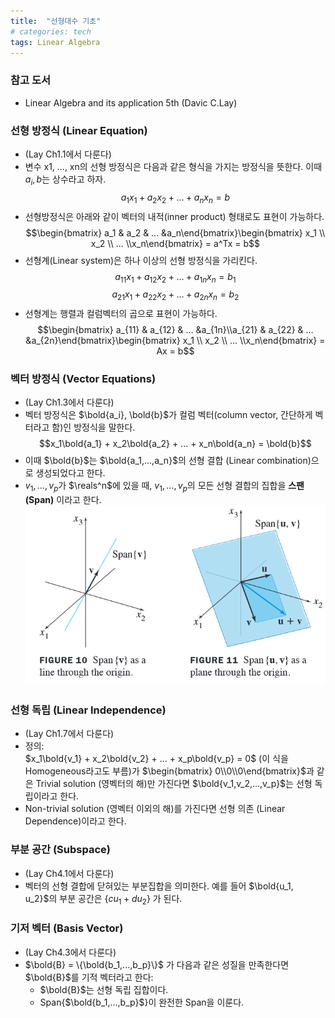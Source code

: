 ```yaml
---
title:  "선형대수 기초"
# categories: tech
tags: Linear Algebra
---
```


### 참고 도서
- Linear Algebra and its application 5th (Davic C.Lay)

### 선형 방정식 (Linear Equation)
- (Lay Ch1.1에서 다룬다)
- 변수 x1, ..., xn의 선형 방정식은 다음과 같은 형식을 가지는 방정식을 뜻한다. 이때 $a_i,b$는 상수라고 하자.
$$a_1x_1 + a_2x_2 + ... + a_nx_n = b$$
- 선형방정식은 아래와 같이 벡터의 내적(inner product) 형태로도 표현이 가능하다.
$$\begin{bmatrix} a_1 & a_2 & ... &a_n\end{bmatrix}\begin{bmatrix} x_1 \\ x_2 \\ ... \\x_n\end{bmatrix} = a^Tx = b$$
- 선형계(Linear system)은 하나 이상의 선형 방정식을 가리킨다.
$$a_{11}x_1 + a_{12}x_2 + ... + a_{1n}x_n = b_1$$
$$a_{21}x_1 + a_{22}x_2 + ... + a_{2n}x_n = b_2$$
- 선형계는 행렬과 컬럼벡터의 곱으로 표현이 가능하다.
$$\begin{bmatrix} a_{11} & a_{12} & ... &a_{1n}\\a_{21} & a_{22} & ... &a_{2n}\end{bmatrix}\begin{bmatrix} x_1 \\ x_2 \\ ... \\x_n\end{bmatrix} = Ax = b$$


### 벡터 방정식 (Vector Equations)
- (Lay Ch1.3에서 다룬다)
- 벡터 방정식은 $\bold{a_i}, \bold{b}$가 컬럼 벡터(column vector, 간단하게 벡터라고 함)인 방정식을 말한다.
$$x_1\bold{a_1} + x_2\bold{a_2} + ... + x_n\bold{a_n} = \bold{b}$$
- 이때 $\bold{b}$는 $\bold{a_1,...,a_n}$의 선형 결합 (Linear combination)으로 생성되었다고 한다.
- $v_1,..., v_p$가 $\reals^n$에 있을 때, $v_1,..., v_p$의 모든 선형 결합의 집합을 **스팬(Span)** 이라고 한다. 
<br>![](../assets/images/span.png)

### 선형 독립 (Linear Independence)
- (Lay Ch1.7에서 다룬다)
- 정의:\
$x_1\bold{v_1} + x_2\bold{v_2} + ... + x_p\bold{v_p} = 0$ (이 식을 Homogeneous라고도 부름)가 $\begin{bmatrix} 0\\0\\0\end{bmatrix}$과 같은 Trivial solution (영벡터의 해)만 가진다면 $\bold{v_1,v_2,...,v_p}$는 선형 독립이라고 한다.
- Non-trivial solution (영벡터 이외의 해)를 가진다면 선형 의존 (Linear Dependence)이라고 한다.

### 부분 공간 (Subspace)
- (Lay Ch4.1에서 다룬다)
- 벡터의 선형 결합에 닫혀있는 부분집합을 의미한다. 예를 들어 $\bold{u_1, u_2}$의 부분 공간은 {$cu_1 + du_2$} 가 된다.

### 기저 벡터 (Basis Vector)
- (Lay Ch4.3에서 다룬다)
- $\bold{B} = \{\bold{b_1,...,b_p}\}$ 가 다음과 같은 성질을 만족한다면 $\bold{B}$를 기적 벡터라고 한다:
  - $\bold{B}$는 선형 독립 집합이다.
  - Span{$\bold{b_1,...,b_p}$}이 완전한 Span을 이룬다.
